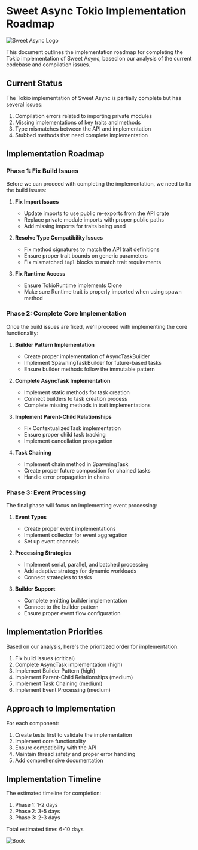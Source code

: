 # Sweet Async Tokio Implementation Roadmap

![Sweet Async Logo](/assets/sweet_async.png)

This document outlines the implementation roadmap for completing the Tokio implementation of Sweet Async, based on our analysis of the current codebase and compilation issues.

## Current Status

The Tokio implementation of Sweet Async is partially complete but has several issues:

1. Compilation errors related to importing private modules
2. Missing implementations of key traits and methods
3. Type mismatches between the API and implementation
4. Stubbed methods that need complete implementation

## Implementation Roadmap

### Phase 1: Fix Build Issues

Before we can proceed with completing the implementation, we need to fix the build issues:

1. **Fix Import Issues**
   - Update imports to use public re-exports from the API crate
   - Replace private module imports with proper public paths
   - Add missing imports for traits being used

2. **Resolve Type Compatibility Issues**
   - Fix method signatures to match the API trait definitions
   - Ensure proper trait bounds on generic parameters
   - Fix mismatched `impl` blocks to match trait requirements

3. **Fix Runtime Access**
   - Ensure TokioRuntime implements Clone
   - Make sure Runtime trait is properly imported when using spawn method

### Phase 2: Complete Core Implementation

Once the build issues are fixed, we'll proceed with implementing the core functionality:

1. **Builder Pattern Implementation**
   - Create proper implementation of AsyncTaskBuilder
   - Implement SpawningTaskBuilder for future-based tasks
   - Ensure builder methods follow the immutable pattern

2. **Complete AsyncTask Implementation**
   - Implement static methods for task creation
   - Connect builders to task creation process
   - Complete missing methods in trait implementations

3. **Implement Parent-Child Relationships**
   - Fix ContextualizedTask implementation
   - Ensure proper child task tracking
   - Implement cancellation propagation

4. **Task Chaining**
   - Implement chain method in SpawningTask
   - Create proper future composition for chained tasks
   - Handle error propagation in chains

### Phase 3: Event Processing

The final phase will focus on implementing event processing:

1. **Event Types**
   - Create proper event implementations
   - Implement collector for event aggregation
   - Set up event channels

2. **Processing Strategies**
   - Implement serial, parallel, and batched processing
   - Add adaptive strategy for dynamic workloads
   - Connect strategies to tasks

3. **Builder Support**
   - Complete emitting builder implementation
   - Connect to the builder pattern
   - Ensure proper event flow configuration

## Implementation Priorities

Based on our analysis, here's the prioritized order for implementation:

1. Fix build issues (critical)
2. Complete AsyncTask implementation (high)
3. Implement Builder Pattern (high)
4. Implement Parent-Child Relationships (medium)
5. Implement Task Chaining (medium)
6. Implement Event Processing (medium)

## Approach to Implementation

For each component:

1. Create tests first to validate the implementation
2. Implement core functionality
3. Ensure compatibility with the API
4. Maintain thread safety and proper error handling
5. Add comprehensive documentation

## Implementation Timeline

The estimated timeline for completion:

1. Phase 1: 1-2 days
2. Phase 2: 3-5 days
3. Phase 3: 2-3 days

Total estimated time: 6-10 days

![Book](/assets/book.png)